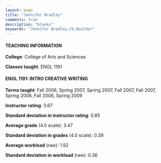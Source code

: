 ```yaml
---
layout: page
title: "Jennifer Bradley" 
comments: true
description: "blanks"
keywords: "Jennifer Bradley,CU,Boulder"
---
```

<head>
<script src="https://ajax.googleapis.com/ajax/libs/jquery/2.1.3/jquery.min.js"></script>
<script src="https://dl.dropboxusercontent.com/s/pc42nxpaw1ea4o9/highcharts.js?dl=0"></script>
<!-- <script src="../assets/js/highcharts.js"></script> -->
<style type="text/css">@font-face {
	font-family: "Bebas Neue";
	src: url(https://www.filehosting.org/file/details/544349/BebasNeue Regular.otf) format("opentype");
	}
	h1.Bebas { 
		font-family: "Bebas Neue", Verdana, Tahoma;
	}
</style>
</head>
	   
#### TEACHING INFORMATION

**College**: College of Arts and Sciences

**Classes taught**: ENGL 1191

#### ENGL 1191: INTRO CREATIVE WRITING

**Terms taught**: Fall 2006, Spring 2007, Spring 2007, Fall 2007, Fall 2007, Spring 2008, Fall 2008, Spring 2009

**Instructor rating**: 3.67

**Standard deviation in instructor rating**: 0.85

**Average grade** (4.0 scale): 3.47

**Standard deviation in grades** (4.0 scale): 0.39

**Average workload** (raw): 1.92

**Standard deviation in workload** (raw): 0.36

